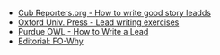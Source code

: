 * [Cub Reporters.org - How to write good story leadds](http://cubreporters.org/leads.html)
* [Oxford Univ. Press - Lead writing exercises](https://global.oup.com/us/companion.websites/9780199846412/student/chapter8/exercise/exercise3/)
* [Purdue OWL - How to Write a Lead](https://owl.english.purdue.edu/owl/resource/735/05/)	
* [Editorial: FO-Why](http://www.darientimes.com/89679/editorial-fo-why/)
